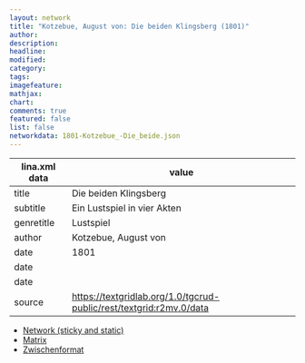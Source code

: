 ```yaml
---
layout: network
title: "Kotzebue, August von: Die beiden Klingsberg (1801)"
author:
description:
headline:
modified:
category:
tags:
imagefeature: 
mathjax: 
chart: 
comments: true
featured: false
list: false
networkdata: 1801-Kotzebue_-Die_beide.json
---
```

lina.xml data  | value
------------- | -------------
title|Die beiden Klingsberg
subtitle|Ein Lustspiel in vier Akten
genretitle|Lustspiel
author|Kotzebue, August von
date|1801
date|
date|
source|https://textgridlab.org/1.0/tgcrud-public/rest/textgrid:r2mv.0/data


* [Network (sticky and static)](/network281)
* [Matrix](/matrix281)
* [Zwischenformat](/lina281 )

